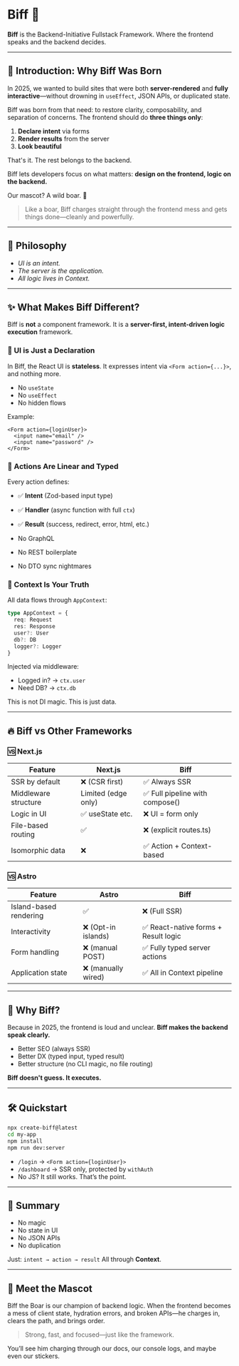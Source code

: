 # Biff 🐗

**Biff** is the Backend-Initiative Fullstack Framework.
Where the frontend speaks and the backend decides.

---

## 🐗 Introduction: Why Biff Was Born

In 2025, we wanted to build sites that were both **server-rendered** and **fully interactive**—without drowning in `useEffect`, JSON APIs, or duplicated state.

Biff was born from that need: to restore clarity, composability, and separation of concerns. The frontend should do **three things only**:

1. **Declare intent** via forms
2. **Render results** from the server
3. **Look beautiful**

That's it. The rest belongs to the backend.

Biff lets developers focus on what matters: **design on the frontend, logic on the backend.**

Our mascot? A wild boar. 🐗

> Like a boar, Biff charges straight through the frontend mess and gets things done—cleanly and powerfully.

---

## 🧠 Philosophy

* *UI is an intent.*
* *The server is the application.*
* *All logic lives in Context.*

---

## ✨ What Makes Biff Different?

Biff is **not** a component framework.
It is a **server-first, intent-driven logic execution** framework.

### 🧩 UI is Just a Declaration

In Biff, the React UI is **stateless**. It expresses intent via `<Form action={...}>`, and nothing more.

* No `useState`
* No `useEffect`
* No hidden flows

Example:

```tsx
<Form action={loginUser}>
  <input name="email" />
  <input name="password" />
</Form>
```

### 🔁 Actions Are Linear and Typed

Every action defines:

* ✅ **Intent** (Zod-based input type)

* ✅ **Handler** (async function with full `ctx`)

* ✅ **Result** (success, redirect, error, html, etc.)

* No GraphQL

* No REST boilerplate

* No DTO sync nightmares

### 🧬 Context Is Your Truth

All data flows through `AppContext`:

```ts
type AppContext = {
  req: Request
  res: Response
  user?: User
  db?: DB
  logger?: Logger
}
```

Injected via middleware:

* Logged in? → `ctx.user`
* Need DB? → `ctx.db`

This is not DI magic. This is just data.

---

## 🔥 Biff vs Other Frameworks

### 🆚 Next.js

| Feature              | Next.js             | Biff                           |
| -------------------- | ------------------- | ------------------------------ |
| SSR by default       | ❌ (CSR first)       | ✅ Always SSR                   |
| Middleware structure | Limited (edge only) | ✅ Full pipeline with compose() |
| Logic in UI          | ✅ useState etc.     | ❌ UI = form only               |
| File-based routing   | ✅                   | ❌ (explicit routes.ts)         |
| Isomorphic data      | ❌                   | ✅ Action + Context-based       |

### 🆚 Astro

| Feature                | Astro              | Biff                                |
| ---------------------- | ------------------ | ----------------------------------- |
| Island-based rendering | ✅                  | ❌ (Full SSR)                        |
| Interactivity          | ❌ (Opt-in islands) | ✅ React-native forms + Result logic |
| Form handling          | ❌ (manual POST)    | ✅ Fully typed server actions        |
| Application state      | ❌ (manually wired) | ✅ All in Context pipeline           |

---

## 🚀 Why Biff?

Because in 2025, the frontend is loud and unclear.
**Biff makes the backend speak clearly.**

* Better SEO (always SSR)
* Better DX (typed input, typed result)
* Better structure (no CLI magic, no file routing)

**Biff doesn't guess. It executes.**

---

## 🛠️ Quickstart

```bash
npx create-biff@latest
cd my-app
npm install
npm run dev:server
```

* `/login` → `<Form action={loginUser}>`
* `/dashboard` → SSR only, protected by `withAuth`
* No JS? It still works. That’s the point.

---

## 🧪 Summary

* No magic
* No state in UI
* No JSON APIs
* No duplication

Just: `intent → action → result`
All through **Context**.

---

## 🐗 Meet the Mascot

Biff the Boar is our champion of backend logic. When the frontend becomes a mess of client state, hydration errors, and broken APIs—he charges in, clears the path, and brings order.

> Strong, fast, and focused—just like the framework.

You’ll see him charging through our docs, our console logs, and maybe even our stickers.

